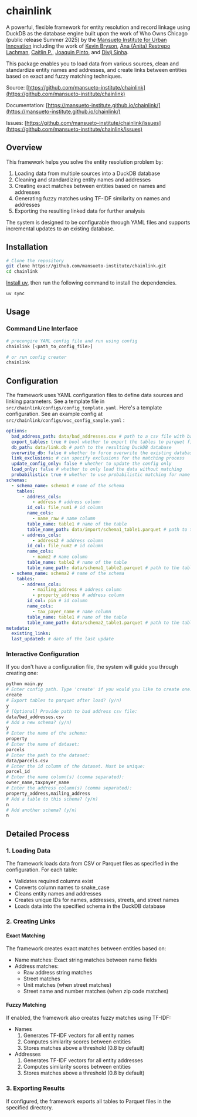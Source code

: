 # chainlink

A powerful, flexible framework for entity resolution and record linkage using DuckDB as the database engine built upon the work of Who Owns Chicago (public release Summer 2025) by the [Mansueto Institute for Urban Innovation](https://miurban.uchicago.edu/) including the work of [Kevin Bryson](https://github.com/cmdkev), [Ana (Anita) Restrepo Lachman](https://github.com/anitarestrepo16), [Caitlin P.](https://github.com/CaitlinCP), [Joaquin Pinto](https://github.com/joaquinpinto), and [Divij Sinha](https://github.com/divij-sinha). 


This package enables you to load data from various sources, clean and standardize entity names and addresses, and create links between entities based on exact and fuzzy matching techniques.

Source: [https://github.com/mansueto-institute/chainlink](https://github.com/mansueto-institute/chainlink)

Documentation: [https://mansueto-institute.github.io/chainlink/](https://mansueto-institute.github.io/chainlink/)

Issues: [https://github.com/mansueto-institute/chainlink/issues](https://github.com/mansueto-institute/chainlink/issues)

## Overview

This framework helps you solve the entity resolution problem by:

1. Loading data from multiple sources into a DuckDB database
2. Cleaning and standardizing entity names and addresses
3. Creating exact matches between entities based on names and addresses
4. Generating fuzzy matches using TF-IDF similarity on names and addresses
5. Exporting the resulting linked data for further analysis

The system is designed to be configurable through YAML files and supports incremental updates to an existing database.

## Installation

```bash
# Clone the repository
git clone https://github.com/mansueto-institute/chainlink.git
cd chainlink
```

[Install uv](https://docs.astral.sh/uv/getting-started/installation/), then run the following command to install the dependencies.

```bash
uv sync
```


## Usage

### Command Line Interface

```bash
# precongire YAML config file and run using config
chainlink [<path_to_config_file>]

# or run config creater
chainlink
```

## Configuration

The framework uses YAML configuration files to define data sources and linking parameters. See a template file in `src/chainlink/configs/config_template.yaml`. Here's a template configuration. See an example config at `src/chainlink/configs/woc_config_sample.yaml` :

```yaml
options:
  bad_address_path: data/bad_addresses.csv # path to a csv file with bad addresses that should not be matched
  export_tables: true # bool whether to export the tables to parquet files
  db_path: data/link.db # path to the resulting DuckDB database
  overwrite_db: false # whether to force overwrite the existing database or add to existing tables
  link_exclusions: # can specify exclusions for the matching process
  update_config_only: false # whether to update the config only
  load_only: false # whether to only load the data without matching
  probabilistic: true # whether to use probabilistic matching for name and address
schemas:
  - schema_name: schema1 # name of the schema
    tables:
      - address_cols:
          - address # address column
        id_col: file_num1 # id column
        name_cols:
          - name_raw # name column
        table_name: table1 # name of the table
        table_name_path: data/import/schema1_table1.parquet # path to the table
      - address_cols:
          - address2 # address column
        id_col: file_num2 # id column
        name_cols:
          - name2 # name column
        table_name: table2 # name of the table
        table_name_path: data/schema1_table2.parquet # path to the table
  - schema_name: schema2 # name of the schema
    tables:
      - address_cols:
          - mailing_address # address column
          - property_address # address column
        id_col: pin # id column
        name_cols:
          - tax_payer_name # name column
        table_name: table1 # name of the table
        table_name_path: data/schema2_table1.parquet # path to the table
metadata:
  existing_links:
  last_updated: # date of the last update

```

### Interactive Configuration

If you don't have a configuration file, the system will guide you through creating one:

```bash
python main.py
# Enter config path. Type 'create' if you would you like to create one.
create
# Export tables to parquet after load? (y/n)
y
# [Optional] Provide path to bad address csv file:
data/bad_addresses.csv
# Add a new schema? (y/n)
y
# Enter the name of the schema:
property
# Enter the name of dataset:
parcels
# Enter the path to the dataset:
data/parcels.csv
# Enter the id column of the dataset. Must be unique:
parcel_id
# Enter the name column(s) (comma separated):
owner_name,taxpayer_name
# Enter the address column(s) (comma separated):
property_address,mailing_address
# Add a table to this schema? (y/n)
n
# Add another schema? (y/n)
n
```


## Detailed Process

### 1. Loading Data

The framework loads data from CSV or Parquet files as specified in the configuration. For each table:

- Validates required columns exist
- Converts column names to snake_case
- Cleans entity names and addresses
- Creates unique IDs for names, addresses, streets, and street names
- Loads data into the specified schema in the DuckDB database


### 2. Creating Links

#### Exact Matching

The framework creates exact matches between entities based on:

- Name matches: Exact string matches between name fields
- Address matches:
    - Raw address string matches
    - Street matches
    - Unit matches (when street matches)
    - Street name and number matches (when zip code matches)


#### Fuzzy Matching

If enabled, the framework also creates fuzzy matches using TF-IDF:

- Names
  1. Generates TF-IDF vectors for all entity names
  1. Computes similarity scores between entities
  1. Stores matches above a threshold (0.8 by default)
- Addresses
  1. Generates TF-IDF vectors for all entity addresses
  1. Computes similarity scores between entities
  1. Stores matches above a threshold (0.8 by default)

### 3. Exporting Results

If configured, the framework exports all tables to Parquet files in the specified directory.